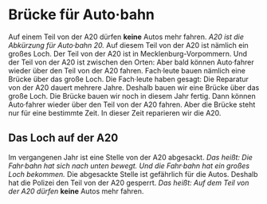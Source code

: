 # Brücke für Auto·bahn

Auf einem Teil von der A20 dürfen **keine** Autos mehr fahren. 
*A20 ist die Abkürzung für Auto·bahn 20.* Auf diesem Teil von der A20 ist nämlich ein großes Loch. Der Teil von der A20 ist in Mecklenburg-Vorpommern. Und der Teil von der A20 ist zwischen den Orten: Aber bald können Auto·fahrer wieder über den Teil von der A20 fahren. Fach·leute bauen nämlich eine Brücke über das große Loch. 
Die Fach·leute haben gesagt: Die Reparatur von der A20 dauert mehrere Jahre. Deshalb bauen wir eine Brücke über das große Loch. Die Brücke bauen wir noch in diesem Jahr fertig. Dann können Auto·fahrer wieder über den Teil von der A20 fahren. Aber die Brücke steht nur für eine bestimmte Zeit. In dieser Zeit reparieren wir die A20. 

## Das Loch auf der A20
Im vergangenen Jahr ist eine Stelle von der A20 abgesackt. *Das heißt:* 
*Die Fahr·bahn hat sich nach unten bewegt.* 
*Und die Fahr·bahn hat ein großes Loch bekommen.* Die abgesackte Stelle ist gefährlich für die Autos. Deshalb hat die Polizei den Teil von der A20 gesperrt. *Das heißt:* 
*Auf dem Teil von der A20 dürfen* **keine** Autos mehr fahren. 
